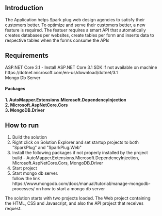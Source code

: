 <h2>Introduction</h2>
The Application helps Spark plug web design agencies to satisfy their customers better. To optimize and serve their customers better, a new feature is required. The featuer requires a smart API that automatically creates databases per websites, create tables per form and inserts data to respective tables when the forms consume the APIs

<h2>Requirements</h2>
ASP.NET Core 3.1 - Install ASP.NET Core 3.1 SDK if not available on machine https://dotnet.microsoft.com/en-us/download/dotnet/3.1 <br>
Mongo Db Server
<h4>Packages<h4>
<p>
1. AutoMapper.Extensions.Microsoft.DependencyInjection <br>
2. Microsoft.AspNetCore.Cors <br>
3. MongoDB.Driver<br>
  </p>

  
  <h2>How to run</h2>
  <ol>
    <li>Build the solution</li>
    <li>Right click on Solution Explorer and set startup projects to both "SparkPlug" and "SparkPlug.Web"</li>
    <li>Install the following packages if not properly installed by the project build - AutoMapper.Extensions.Microsoft.DependencyInjection, Microsoft.AspNetCore.Cors, MongoDB.Driver
    <li>Start project</li>
    <li>Start mongo db server.  <br>
      follow the link https://www.mongodb.com/docs/manual/tutorial/manage-mongodb-processes/ on how to start a mongo db server
    </li>
  </ol>
  
  The solution starts with two projects loaded. The Web project containing the HTML, CSS and Javascript, and also the API project that receives request.

